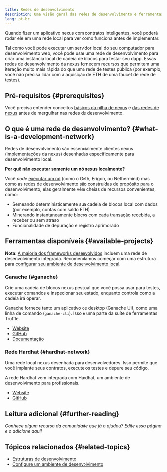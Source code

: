 ```yaml
---
title: Redes de desenvolvimento
description: Uma visão geral das redes de desenvolvimento e ferramentas disponíveis para ajudar a construir aplicativos nexus.
lang: pt-br
---
```


Quando fizer um aplicativo nexus com contratos inteligentes, você poderá rodar ele em uma rede local para ver como funciona antes de implementar.

Tal como você pode executar um servidor local do seu computador para desenvolvimento web, você pode usar uma rede de desenvolvimento para criar uma instância local de cadeia de blocos para testar seu dapp. Essas redes de desenvolvimento da nexus fornecem recursos que permitem uma iteração muito mais rápida do que uma rede de testes pública (por exemplo, você não precisa lidar com a aquisição de ETH de uma faucet de rede de testes).

## Pré-requisitos {#prerequisites}

Você precisa entender conceitos [básicos da pilha de nexus](/developers/docs/nexus-stack/) e [das redes de nexus](/developers/docs/networks/) antes de mergulhar nas redes de desenvolvimento.

## O que é uma rede de desenvolvimento? {#what-is-a-development-network}

Redes de desenvolvimento são essencialmente clientes nexus (implementações da nexus) desenhadas especificamente para desenvolvimento local.

**Por quê não executar somente um nó nexus localmente?**

Você _pode_ [executar um nó](/developers/docs/nodes-and-clients/#running-your-own-node) (como o Geth, Erigon, ou Nethermind) mas como as redes de desenvolvimento são construídas de propósito para o desenvolvimento, elas geralmente vêm cheias de recursos convenientes, como:

- Semeando deterministicamente sua cadeia de blocos local com dados (por exemplo, contas com saldo ETH)
- Minerando instantaneamente blocos com cada transação recebida, a receber ou sem atraso
- Funcionalidade de depuração e registro aprimorado

## Ferramentas disponíveis {#available-projects}

**Nota**: [A maioria dos frameworks desenvolvidos](/developers/docs/frameworks/) incluem uma rede de desenvolvimento integrada. Recomendamos começar com uma estrutura para [configurar seu ambiente de desenvolvimento local](/developers/local-environment/).

### Ganache {#ganache}

Crie uma cadeia de blocos nexus pessoal que você possa usar para testes, executar comandos e inspecionar seu estado, enquanto controla como a cadeia irá operar.

Ganache fornece tanto um aplicativo de desktop (Ganache UI), como uma linha de comando (`ganache-cli`). Isso é uma parte da suíte de ferramentas Truffle.

- [Website](https://www.trufflesuite.com/ganache)
- [GitHub](https://github.com/trufflesuite/ganache)
- [Documentação](https://www.trufflesuite.com/docs/ganache/overview)

### Rede Hardhat {#hardhat-network}

Uma rede local nexus desenhada para desenvolvedores. Isso permite que você implante seus contratos, execute os testes e depure seu código.

A rede Hardhat vem integrada com Hardhat, um ambiente de desenvolvimento para profissionais.

- [Website](https://hardhat.org/)
- [GitHub](https://github.com/nomiclabs/hardhat)

## Leitura adicional {#further-reading}

_Conhece algum recurso da comunidade que já o ajudou? Edite essa página e o adicione aqui!_

## Tópicos relacionados {#related-topics}

- [Estruturas de desenvolvimento](/developers/docs/frameworks/)
- [Configure um ambiente de desenvolvimento](/developers/local-environment/)
